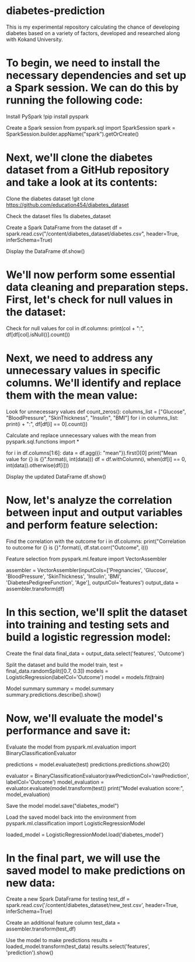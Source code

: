 # diabetes-prediction
This is my experimental repository calculating the chance of developing diabetes based on a variety of factors, developed and researched along with Kokand University.

# To begin, we need to install the necessary dependencies and set up a Spark session. We can do this by running the following code:

 Install PySpark
!pip install pyspark

 Create a Spark session
from pyspark.sql import SparkSession
spark = SparkSession.builder.appName("spark").getOrCreate()

# Next, we'll clone the diabetes dataset from a GitHub repository and take a look at its contents:

 Clone the diabetes dataset
!git clone https://github.com/education454/diabetes_dataset

 Check the dataset files
!ls diabetes_dataset

 Create a Spark DataFrame from the dataset
df = spark.read.csv("/content/diabetes_dataset/diabetes.csv", header=True, inferSchema=True)

 Display the DataFrame
df.show()

# We'll now perform some essential data cleaning and preparation steps. First, let's check for null values in the dataset:

 Check for null values
for col in df.columns:
    print(col + ":", df[df[col].isNull()].count())

# Next, we need to address any unnecessary values in specific columns. We'll identify and replace them with the mean value:

 Look for unnecessary values
def count_zeros():
    columns_list = ["Glucose", "BloodPressure", "SkinThickness", "Insulin", "BMI"]
    for i in columns_list:
        print(i + ":", df[df[i] == 0].count())

 Calculate and replace unnecessary values with the mean
from pyspark.sql.functions import *

for i in df.columns[1:6]:
    data = df.agg({i: "mean"}).first()[0]
    print("Mean value for {} is {}".format(i, int(data)))
    df = df.withColumn(i, when(df[i] == 0, int(data)).otherwise(df[i]))

 Display the updated DataFrame
df.show()

# Now, let's analyze the correlation between input and output variables and perform feature selection:

 Find the correlation with the outcome
for i in df.columns:
    print("Correlation to outcome for {} is {}".format(i, df.stat.corr("Outcome", i)))

 Feature selection
from pyspark.ml.feature import VectorAssembler

assembler = VectorAssembler(inputCols=['Pregnancies', 'Glucose', 'BloodPressure', 'SkinThickness',
                                       'Insulin', 'BMI', 'DiabetesPedigreeFunction', 'Age'], outputCol='features')
output_data = assembler.transform(df)

# In this section, we'll split the dataset into training and testing sets and build a logistic regression model:

 Create the final data
final_data = output_data.select('features', 'Outcome')

 Split the dataset and build the model
train, test = final_data.randomSplit([0.7, 0.3])
models = LogisticRegression(labelCol='Outcome')
model = models.fit(train)

 Model summary
summary = model.summary
summary.predictions.describe().show()

# Now, we'll evaluate the model's performance and save it:

 Evaluate the model
from pyspark.ml.evaluation import BinaryClassificationEvaluator

predictions = model.evaluate(test)
predictions.predictions.show(20)

evaluator = BinaryClassificationEvaluator(rawPredictionCol='rawPrediction', labelCol='Outcome')
model_evaluation = evaluator.evaluate(model.transform(test))
print("Model evaluation score:", model_evaluation)

 Save the model
model.save("diabetes_model")

 Load the saved model back into the environment
from pyspark.ml.classification import LogisticRegressionModel

loaded_model = LogisticRegressionModel.load('diabetes_model')

# In the final part, we will use the saved model to make predictions on new data:

 Create a new Spark DataFrame for testing
test_df = spark.read.csv('/content/diabetes_dataset/new_test.csv', header=True, inferSchema=True)

 Create an additional feature column
test_data = assembler.transform(test_df)

 Use the model to make predictions
results = loaded_model.transform(test_data)
results.select('features', 'prediction').show()
